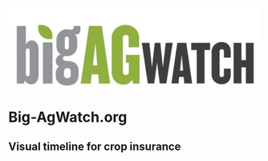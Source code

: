 ![alt text](bigagwatch-logo.jpg "Big-AgWatch.org")
# Big-AgWatch.org
## Visual timeline for crop insurance

